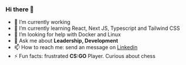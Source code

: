 ### Hi there 👋

- 🔭 I’m currently working
- 🌱 I’m currently learning React, Next JS, Typescript and Tailwind CSS
- 🤔 I’m looking for help with Docker and Linux
- 💬 Ask me about **Leadership, Development**
- 📫 How to reach me: send an message on [Linkedin](https://www.linkedin.com/in/lucaschitolina/)
- ⚡ Fun facts: frustrated **CS:GO** Player. Curious about chess
